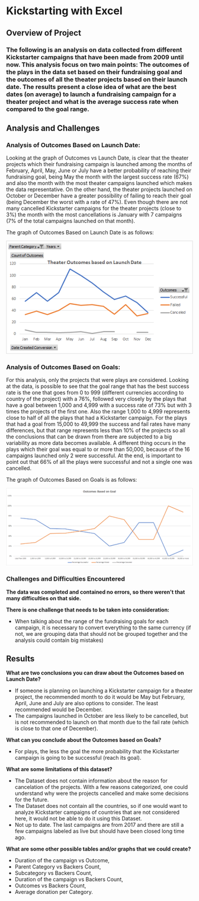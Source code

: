 # Kickstarting with Excel

## Overview of Project

### The following is an analysis on data collected from different Kickstarter campaigns that have been made from 2009 until now. This analysis focus on two main points: The outcomes of the plays in the data set based on their fundraising goal and the outcomes of all the theater projects based on their launch date. The results present a close idea of what are the best dates (on average) to launch a fundraising campaign for a theater project and what is the average success rate when compared to the goal range.


## Analysis and Challenges

### Analysis of Outcomes Based on Launch Date:

Looking at the graph of Outcomes vs Launch Date, is clear that the theater projects which their fundraising campaign is launched among the months of February, April, May, June or July have a better probability of reaching their fundraising goal, being May the month with the largest success rate (67%) and also the month with the most theater campaigns launched which makes the data representative. On the other hand, the theater projects launched on October or December have a greater possibility of failing to reach their goal (being December the worst with a rate of 47%). Even though there are not many cancelled Kickstarter campaigns for the theater projects (close to 3%) the month with the most cancellations is January with 7 campaigns (7% of the total campaigns launched on that month).

The graph of Outcomes Based on Launch Date is as follows:


![This is an image](https://github.com/HansFeddersen/Kickstarter-Analysis_HF/blob/main/Resources/Theater_Outcomes_vs_Launch.png)

  
  
### Analysis of Outcomes Based on Goals: 

For this analysis, only the projects that were plays are considered. Looking at the data, is possible to see that the goal range that has the best success rate is the one that goes from 0 to 999 (different currencies according to country of the project) with a 76%, followed very closely by the plays that have a goal between 1,000 and 4,999 with a success rate of 73% but with 3 times the projects of the first one. Also the range 1,000 to 4,999 represents close to half of all the plays that had a Kickstarter campaign. For the plays that had a goal from 15,000 to 49,999 the success and fail rates have many differences, but that range represents less than 10% of the projects so all the conclusions that can be drawn from there are subjected to a big variability as more data becomes available. A different thing occurs in the plays which their goal was equal to or more than 50,000, because of the 16 campaigns launched only 2 were successful. At the end, is important to point out that 66% of all the plays were successful and not a single one was cancelled.

The graph of Outcomes Based on Goals is as follows:


![This is an image](https://github.com/HansFeddersen/Kickstarter-Analysis_HF/blob/main/Resources/Outcomes_vs_Goals.png)

 
### Challenges and Difficulties Encountered

**The data was completed and contained no errors, so there weren't that many difficulties on that side.**

**There is one challenge that needs to be taken into consideration:**

- When talking about the range of the fundraising goals for each campaign, it is necessary to convert everything to the same currency (if not, we are grouping data that should not be grouped together and the analysis could contain big mistakes)

## Results

**What are two conclusions you can draw about the Outcomes based on Launch Date?**
- If someone is planning on launching a Kickstarter campaign for a theater project, the recommended month to do it would be May but February, April, June and July are also options to consider. The least recommended would be December.
- The campaigns launched in October are less likely to be cancelled, but is not recommended to launch on that month due to the fail rate (which is close to that one of December).

**What can you conclude about the Outcomes based on Goals?**

- For plays, the less the goal the more probability that the Kickstarter campaign is going to be successful (reach its goal).

**What are some limitations of this dataset?**

- The Dataset does not contain information about the reason for cancelation of the projects. With a few reasons categorized, one could understand why were the projects cancelled and make some decisions for the future.
- The Dataset does not contain all the countries, so if one would want to analyze Kickstarter campaigns of countries that are not considered here, it would not be able to do it using this Dataset.
- Not up to date. The last campaigns are from 2017 and there are still a few campaigns labeled as live but should have been closed long time ago.

**What are some other possible tables and/or graphs that we could create?**

- Duration of the campaign vs Outcome,
- Parent Category vs Backers Count,
- Subcategory vs Backers Count,
- Duration of the campaign vs Backers Count,
- Outcomes vs Backers Count,
- Average donation per Category.
